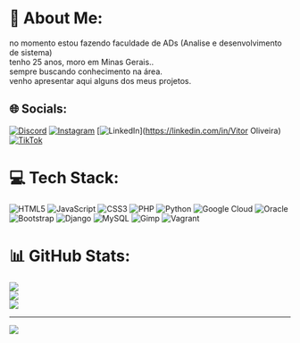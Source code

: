 # 💫 About Me:
no momento estou fazendo faculdade de ADs (Analise e desenvolvimento  de sistema)<br>tenho 25 anos, moro em Minas Gerais..<br>sempre buscando conhecimento  na área.<br>venho apresentar aqui alguns dos meus projetos.<br>


## 🌐 Socials:
[![Discord](https://img.shields.io/badge/Discord-%237289DA.svg?logo=discord&logoColor=white)](https://discord.gg/v7_035) [![Instagram](https://img.shields.io/badge/Instagram-%23E4405F.svg?logo=Instagram&logoColor=white)](https://instagram.com/vi1tor) [![LinkedIn](https://img.shields.io/badge/LinkedIn-%230077B5.svg?logo=linkedin&logoColor=white)](https://linkedin.com/in/Vitor Oliveira) [![TikTok](https://img.shields.io/badge/TikTok-%23000000.svg?logo=TikTok&logoColor=white)](https://tiktok.com/@@minerinnv) 

# 💻 Tech Stack:
![HTML5](https://img.shields.io/badge/html5-%23E34F26.svg?style=for-the-badge&logo=html5&logoColor=white) ![JavaScript](https://img.shields.io/badge/javascript-%23323330.svg?style=for-the-badge&logo=javascript&logoColor=%23F7DF1E) ![CSS3](https://img.shields.io/badge/css3-%231572B6.svg?style=for-the-badge&logo=css3&logoColor=white) ![PHP](https://img.shields.io/badge/php-%23777BB4.svg?style=for-the-badge&logo=php&logoColor=white) ![Python](https://img.shields.io/badge/python-3670A0?style=for-the-badge&logo=python&logoColor=ffdd54) ![Google Cloud](https://img.shields.io/badge/GoogleCloud-%234285F4.svg?style=for-the-badge&logo=google-cloud&logoColor=white) ![Oracle](https://img.shields.io/badge/Oracle-F80000?style=for-the-badge&logo=oracle&logoColor=white) ![Bootstrap](https://img.shields.io/badge/bootstrap-%238511FA.svg?style=for-the-badge&logo=bootstrap&logoColor=white) ![Django](https://img.shields.io/badge/django-%23092E20.svg?style=for-the-badge&logo=django&logoColor=white) ![MySQL](https://img.shields.io/badge/mysql-4479A1.svg?style=for-the-badge&logo=mysql&logoColor=white) ![Gimp](https://img.shields.io/badge/Gimp-657D8B?style=for-the-badge&logo=gimp&logoColor=FFFFFF) ![Vagrant](https://img.shields.io/badge/vagrant-%231563FF.svg?style=for-the-badge&logo=vagrant&logoColor=white)
# 📊 GitHub Stats:
![](https://github-readme-stats.vercel.app/api?username=VI1TOR&theme=neon&hide_border=false&include_all_commits=false&count_private=false)<br/>
![](https://github-readme-streak-stats.herokuapp.com/?user=VI1TOR&theme=neon&hide_border=false)<br/>
![](https://github-readme-stats.vercel.app/api/top-langs/?username=VI1TOR&theme=neon&hide_border=false&include_all_commits=false&count_private=false&layout=compact)

---
[![](https://visitcount.itsvg.in/api?id=VI1TOR&icon=0&color=0)](https://visitcount.itsvg.in)

<!-- Proudly created with GPRM ( https://gprm.itsvg.in ) -->